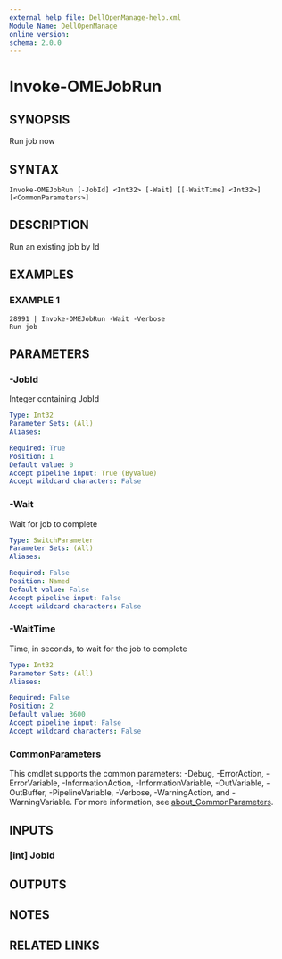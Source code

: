 ```yaml
---
external help file: DellOpenManage-help.xml
Module Name: DellOpenManage
online version:
schema: 2.0.0
---
```


# Invoke-OMEJobRun

## SYNOPSIS
Run job now

## SYNTAX

```
Invoke-OMEJobRun [-JobId] <Int32> [-Wait] [[-WaitTime] <Int32>] [<CommonParameters>]
```

## DESCRIPTION
Run an existing job by Id

## EXAMPLES

### EXAMPLE 1
```
28991 | Invoke-OMEJobRun -Wait -Verbose
Run job
```

## PARAMETERS

### -JobId
Integer containing JobId

```yaml
Type: Int32
Parameter Sets: (All)
Aliases:

Required: True
Position: 1
Default value: 0
Accept pipeline input: True (ByValue)
Accept wildcard characters: False
```

### -Wait
Wait for job to complete

```yaml
Type: SwitchParameter
Parameter Sets: (All)
Aliases:

Required: False
Position: Named
Default value: False
Accept pipeline input: False
Accept wildcard characters: False
```

### -WaitTime
Time, in seconds, to wait for the job to complete

```yaml
Type: Int32
Parameter Sets: (All)
Aliases:

Required: False
Position: 2
Default value: 3600
Accept pipeline input: False
Accept wildcard characters: False
```

### CommonParameters
This cmdlet supports the common parameters: -Debug, -ErrorAction, -ErrorVariable, -InformationAction, -InformationVariable, -OutVariable, -OutBuffer, -PipelineVariable, -Verbose, -WarningAction, and -WarningVariable. For more information, see [about_CommonParameters](http://go.microsoft.com/fwlink/?LinkID=113216).

## INPUTS

### [int] JobId
## OUTPUTS

## NOTES

## RELATED LINKS
